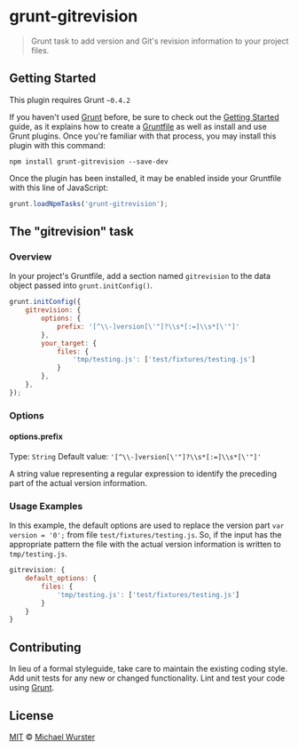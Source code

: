 # grunt-gitrevision

> Grunt task to add version and Git's revision information to your project files.

## Getting Started

This plugin requires Grunt `~0.4.2`

If you haven't used [Grunt](http://gruntjs.com/) before, be sure to check out the [Getting Started](http://gruntjs.com/getting-started) guide, as it explains how to create a [Gruntfile](http://gruntjs.com/sample-gruntfile) as well as install and use Grunt plugins. Once you're familiar with that process, you may install this plugin with this command:

```shell
npm install grunt-gitrevision --save-dev
```

Once the plugin has been installed, it may be enabled inside your Gruntfile with this line of JavaScript:

```js
grunt.loadNpmTasks('grunt-gitrevision');
```

## The "gitrevision" task

### Overview

In your project's Gruntfile, add a section named `gitrevision` to the data object passed into `grunt.initConfig()`.

```js
grunt.initConfig({
    gitrevision: {
        options: {
            prefix: '[^\\-]version[\'"]?\\s*[:=]\\s*[\'"]'
        },
        your_target: {
            files: {
                'tmp/testing.js': ['test/fixtures/testing.js']
            }
        },
    },
});
```

### Options

#### options.prefix
Type: `String`
Default value: `'[^\\-]version[\'"]?\\s*[:=]\\s*[\'"]'`

A string value representing a regular expression to identify the preceding part of the actual version information.

### Usage Examples

In this example, the default options are used to replace the version part `var version = '0';` from file `test/fixtures/testing.js`. So, if the input has the appropriate pattern the file with the actual version information is written to `tmp/testing.js`.

```js
gitrevision: {
    default_options: {
        files: {
            'tmp/testing.js': ['test/fixtures/testing.js']
        }
    }
}
```

## Contributing

In lieu of a formal styleguide, take care to maintain the existing coding style. Add unit tests for any new or changed functionality. Lint and test your code using [Grunt](http://gruntjs.com/).

## License

[MIT](http://opensource.org/licenses/MIT) © [Michael Wurster](http://miwurster.com)
